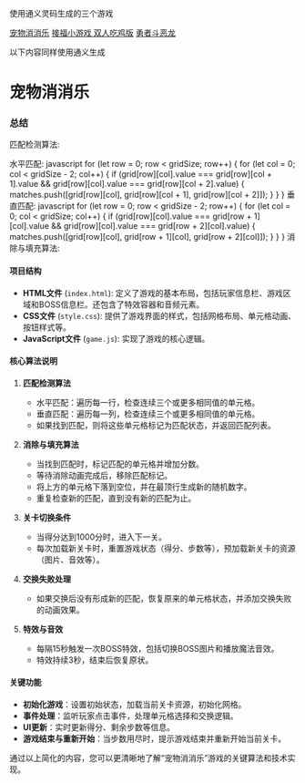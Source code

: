 使用通义灵码生成的三个游戏

[宠物消消乐](https://jerrychoibyte.github.io/tongyi/%E5%AE%A0%E7%89%A9%E6%B6%88%E6%B6%88%E4%B9%90/index.html)
[接福小游戏 双人吃鸡版](https://jerrychoibyte.github.io/tongyi/%E6%8E%A5%E7%A6%8F%E5%B0%8F%E6%B8%B8%E6%88%8F%20%E5%8F%8C%E4%BA%BA%E9%80%9A%E4%B9%89/index.html)
[勇者斗恶龙](https://jerrychoibyte.github.io/tongyi/%E5%8B%87%E8%80%85%E6%96%97%E6%81%B6%E9%BE%99/main.html)

以下内容同样使用通义生成

# 宠物消消乐

### 总结
匹配检测算法:

水平匹配:
javascript
for (let row = 0; row < gridSize; row++) {
    for (let col = 0; col < gridSize - 2; col++) {
        if (grid[row][col].value === grid[row][col + 1].value && 
            grid[row][col].value === grid[row][col + 2].value) {
            matches.push([grid[row][col], grid[row][col + 1], grid[row][col + 2]]);
        }
    }
}
垂直匹配:
javascript
for (let row = 0; row < gridSize - 2; row++) {
    for (let col = 0; col < gridSize; col++) {
        if (grid[row][col].value === grid[row + 1][col].value && 
            grid[row][col].value === grid[row + 2][col].value) {
            matches.push([grid[row][col], grid[row + 1][col], grid[row + 2][col]]);
        }
    }
}
消除与填充算法:
#### 项目结构
- **HTML文件** (`index.html`): 定义了游戏的基本布局，包括玩家信息栏、游戏区域和BOSS信息栏。还包含了特效容器和音频元素。
- **CSS文件** (`style.css`): 提供了游戏界面的样式，包括网格布局、单元格动画、按钮样式等。
- **JavaScript文件** (`game.js`): 实现了游戏的核心逻辑。

#### 核心算法说明

1. **匹配检测算法**
    - 水平匹配：遍历每一行，检查连续三个或更多相同值的单元格。
    - 垂直匹配：遍历每一列，检查连续三个或更多相同值的单元格。
    - 如果找到匹配，则将这些单元格标记为匹配状态，并返回匹配列表。

2. **消除与填充算法**
    - 当找到匹配时，标记匹配的单元格并增加分数。
    - 等待消除动画完成后，移除匹配标记。
    - 将上方的单元格下落到空位，并在最顶行生成新的随机数字。
    - 重复检查新的匹配，直到没有新的匹配为止。

3. **关卡切换条件**
    - 当得分达到1000分时，进入下一关。
    - 每次加载新关卡时，重置游戏状态（得分、步数等），预加载新关卡的资源（图片、音效等）。

4. **交换失败处理**
    - 如果交换后没有形成新的匹配，恢复原来的单元格状态，并添加交换失败的动画效果。

5. **特效与音效**
    - 每隔15秒触发一次BOSS特效，包括切换BOSS图片和播放魔法音效。
    - 特效持续3秒，结束后恢复原状。

#### 关键功能
- **初始化游戏**：设置初始状态，加载当前关卡资源，初始化网格。
- **事件处理**：监听玩家点击事件，处理单元格选择和交换逻辑。
- **UI更新**：实时更新得分、剩余步数等信息。
- **游戏结束与重新开始**：当步数用尽时，提示游戏结束并重新开始当前关卡。

通过以上简化的内容，您可以更清晰地了解“宠物消消乐”游戏的关键算法和技术实现。
